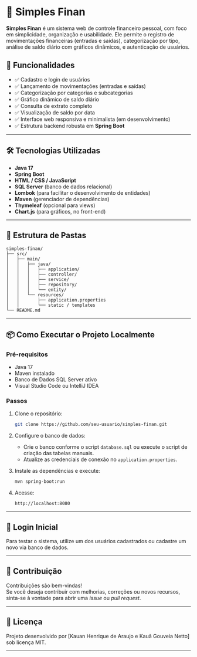 
# 💸 Simples Finan

**Simples Finan** é um sistema web de controle financeiro pessoal, com foco em simplicidade, organização e usabilidade. Ele permite o registro de movimentações financeiras (entradas e saídas), categorização por tipo, análise de saldo diário com gráficos dinâmicos, e autenticação de usuários.

## 🚀 Funcionalidades

- ✅ Cadastro e login de usuários
- ✅ Lançamento de movimentações (entradas e saídas)
- ✅ Categorização por categorias e subcategorias
- ✅ Gráfico dinâmico de saldo diário
- ✅ Consulta de extrato completo
- ✅ Visualização de saldo por data
- ✅ Interface web responsiva e minimalista (em desenvolvimento)
- ✅ Estrutura backend robusta em **Spring Boot**

---

## 🛠️ Tecnologias Utilizadas

- **Java 17**
- **Spring Boot**
- **HTML / CSS / JavaScript**
- **SQL Server** (banco de dados relacional)
- **Lombok** (para facilitar o desenvolvimento de entidades)
- **Maven** (gerenciador de dependências)
- **Thymeleaf** (opcional para views)
- **Chart.js** (para gráficos, no front-end)

---

## 🧱 Estrutura de Pastas

```
simples-finan/
├── src/
│   ├── main/
│   │   ├── java/
│   │   │   ├── application/
│   │   │   ├── controller/
│   │   │   ├── service/
│   │   │   ├── repository/
│   │   │   └── entity/
│   │   └── resources/
│   │       ├── application.properties
│   │       └── static / templates
└── README.md
```

---

## 📦 Como Executar o Projeto Localmente

### Pré-requisitos

- Java 17
- Maven instalado
- Banco de Dados SQL Server ativo
- Visual Studio Code ou IntelliJ IDEA

### Passos

1. Clone o repositório:
   ```bash
   git clone https://github.com/seu-usuario/simples-finan.git
   ```

2. Configure o banco de dados:
   - Crie o banco conforme o script `database.sql` ou execute o script de criação das tabelas manuais.
   - Atualize as credenciais de conexão no `application.properties`.

3. Instale as dependências e execute:
   ```bash
   mvn spring-boot:run
   ```

4. Acesse:
   ```
   http://localhost:8080
   ```

---

## 🔐 Login Inicial

Para testar o sistema, utilize um dos usuários cadastrados ou cadastre um novo via banco de dados.

---

## 🤝 Contribuição

Contribuições são bem-vindas!  
Se você deseja contribuir com melhorias, correções ou novos recursos, sinta-se à vontade para abrir uma *issue* ou *pull request*.

---

## 📄 Licença

Projeto desenvolvido por [Kauan Henrique de Araujo e Kauã Gouveia Netto] sob licença MIT.

---
